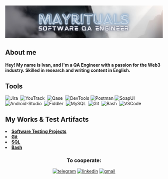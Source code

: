 ![Header](https://github.com/mayrituals/mayrituals/blob/main/assets/mayrituals%20banner.png)

## About me
#### Hey! My name is Ivan, and I'm a QA Engineer with a passion for the Web3 industry. Skilled in research and writing content in English.

## Tools 
<div>
<img src="https://cdn.jsdelivr.net/gh/devicons/devicon/icons/jira/jira-original.svg" title="Jira" alt="Jira" width="40" height="40"/>&nbsp
<img src="https://upload.wikimedia.org/wikipedia/commons/thumb/8/8d/YouTrack_Icon.svg/1024px-YouTrack_Icon.svg.png?20200803082248" title="YouTrack" alt="YouTrack" width="40" height="40"/>&nbsp
<img src="https://luna1.co/eb0187.png" title="Qase" alt="Qase" width="40" height="40"/>&nbsp
<img src="https://d33wubrfki0l68.cloudfront.net/38b5c953a4667366685d55db55d057c86db1fc54/a0fdc/static/acae6b24d940347661ca901ea07f47c1/chrome-dev-logo-icon.png" title="DevTools" alt="DevTools" width="40" height="40"/>
<img src="https://www.svgrepo.com/show/354202/postman-icon.svg" title="Postman" alt="Postman" width="40" height="40"/>
<img src="https://static0.smartbear.co/smartbearbrand/media/images/home/soapui-icon.svg" title="SoapUI" alt="SoapUI" width="40" height="40"/>&nbsp
<img src="https://cdn.jsdelivr.net/gh/devicons/devicon/icons/androidstudio/androidstudio-original.svg" title="Android-Studio" alt="Android-Studio" width="40" height="40"/>&nbsp
<img src="https://www.megaleechers.com/storage/Fiddler-Everywhere-Icon.png" title="Fiddler" alt="Fiddler" width="40" height="40"/>&nbsp
<img src="https://cdn.jsdelivr.net/gh/devicons/devicon/icons/mysql/mysql-original.svg" title="MySQL" alt="MySQL" width="40" height="40"/>&nbsp
<img src="https://cdn.jsdelivr.net/gh/devicons/devicon/icons/git/git-original.svg" title="Git" alt="Git" width="40" height="40"/>&nbsp
<img src="https://upload.wikimedia.org/wikipedia/commons/thumb/4/4b/Bash_Logo_Colored.svg/1024px-Bash_Logo_Colored.svg.png?20180723054350" title="Bash" alt="Bash" width="40" height="40"/>&nbsp
<img src="https://cdn.jsdelivr.net/gh/devicons/devicon/icons/vscode/vscode-original.svg" title="VSCode" alt="VSCode" width="40" height="40"/>&nbsp
</div>

## My Works & Test Artifacts
<div>
<li><b><a href="https://github.com/mayrituals/Software-Testing-Projects"> Software Testing Projects </a></b>
<li><b><a href="https://github.com/mayrituals/git"> Git </a></b>
<li><b><a href="https://github.com/mayrituals/SQL"> SQL </a></b>
<li><b><a href="https://github.com/mayrituals/Bash"> Bash </a></b>
</div>

  <h3 align="center"> To cooperate: </h3>
  <p align="center">
  <a href= "https://t.me/mayrite"><img src="https://img.icons8.com/?size=512&id=63306&format=png" width="40" height="40" alt="telegram"/></a>
  <a href= "https://www.linkedin.com/in/mayrituals/"><img src="https://img.icons8.com/?size=512&id=13930&format=png" width="40" height="40" alt="linkedin"/></a>
  <a href= "mailto:peterpenswagga@gmail.com"><img src="https://img.icons8.com/?size=512&id=P7UIlhbpWzZm&format=png" width="40" height="40" alt="gmail"/></a>
</p> 
